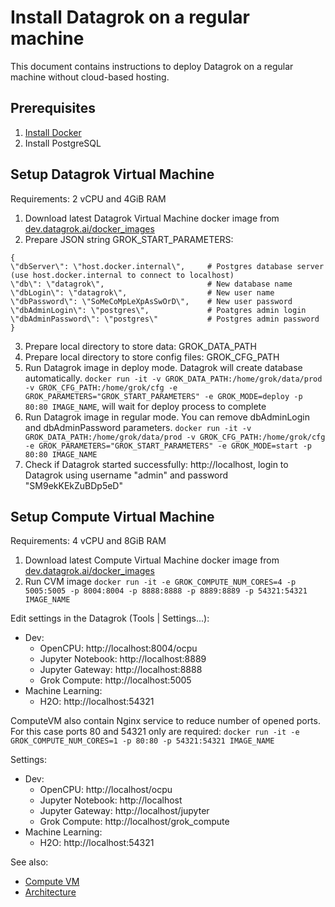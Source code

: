<!-- TITLE: Install Datagrok on a regular machine -->
<!-- SUBTITLE: -->

# Install Datagrok on a regular machine

This document contains instructions to deploy Datagrok on a regular machine without cloud-based hosting.

## Prerequisites

1. [Install Docker](https://phoenixnap.com/kb/how-to-install-docker-on-ubuntu-18-04)
2. Install PostgreSQL

## Setup Datagrok Virtual Machine

Requirements: 2 vCPU and 4GiB RAM

1. Download latest Datagrok Virtual Machine docker image from [dev.datagrok.ai/docker_images](https://dev.datagrok.ai/docker_images)
2. Prepare JSON string GROK_START_PARAMETERS:
 ```
{
\"dbServer\": \"host.docker.internal\",     # Postgres database server (use host.docker.internal to connect to localhost)
\"db\": \"datagrok\",                       # New database name
\"dbLogin\": \"datagrok\",                  # New user name
\"dbPassword\": \"SoMeCoMpLeXpAsSwOrD\",    # New user password
\"dbAdminLogin\": \"postgres\",             # Poatgres admin login
\"dbAdminPassword\": \"postgres\"           # Postgres admin password
}
```
3. Prepare local directory to store data: GROK_DATA_PATH
4. Prepare local directory to store config files: GROK_CFG_PATH
5. Run Datagrok image in deploy mode. Datagrok will create database automatically.
`docker run -it -v GROK_DATA_PATH:/home/grok/data/prod -v GROK_CFG_PATH:/home/grok/cfg -e GROK_PARAMETERS="GROK_START_PARAMETERS" -e GROK_MODE=deploy -p 80:80 IMAGE_NAME`, will
wait for deploy process to complete
6. Run Datagrok image in regular mode. You can remove dbAdminLogin and dbAdminPassword parameters.
`docker run -it -v GROK_DATA_PATH:/home/grok/data/prod -v GROK_CFG_PATH:/home/grok/cfg -e GROK_PARAMETERS="GROK_START_PARAMETERS" -e GROK_MODE=start -p 80:80 IMAGE_NAME`
7. Check if Datagrok started successfully: http://localhost, login to Datagrok using username "admin" and password "SM9ekKEkZuBDp5eD"

## Setup Compute Virtual Machine

Requirements: 4 vCPU and 8GiB RAM

1. Download latest Compute Virtual Machine docker image from [dev.datagrok.ai/docker_images](https://dev.datagrok.ai/docker_images)
2. Run CVM image `docker run -it -e GROK_COMPUTE_NUM_CORES=4 -p 5005:5005 -p 8004:8004 -p 8888:8888 -p 8889:8889 -p 54321:54321 IMAGE_NAME`

Edit settings in the Datagrok (Tools | Settings...):
* Dev:
    * OpenCPU: http://localhost:8004/ocpu
    * Jupyter Notebook: http://localhost:8889
    * Jupyter Gateway: http://localhost:8888
    * Grok Compute: http://localhost:5005
* Machine Learning:
    * H2O: http://localhost:54321

ComputeVM also contain Nginx service to reduce number of opened ports. For this case ports 80 and 54321
only are required: `docker run -it -e GROK_COMPUTE_NUM_CORES=1 -p 80:80 -p 54321:54321 IMAGE_NAME`

Settings:
* Dev:
    * OpenCPU: http://localhost/ocpu
    * Jupyter Notebook: http://localhost
    * Jupyter Gateway: http://localhost/jupyter
    * Grok Compute: http://localhost/grok_compute
* Machine Learning:
    * H2O: http://localhost:54321

See also:
* [Compute VM](../../compute/compute-vm.md)
* [Architecture](architecture.md#application)
